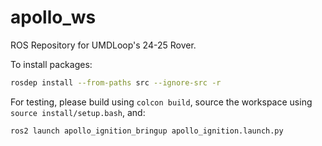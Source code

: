 # apollo_ws

ROS Repository for UMDLoop's 24-25 Rover.

To install packages:
```bash
rosdep install --from-paths src --ignore-src -r
```

For testing, please build using ``colcon build``, source the workspace using ``source install/setup.bash``, and:



```bash
ros2 launch apollo_ignition_bringup apollo_ignition.launch.py
```